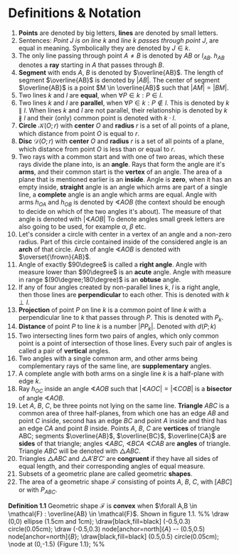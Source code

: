 # Definitions & Notation

1. **Points** are denoted by big letters, **lines** are denoted by small letters.
2. Sentences: *Point $J$ is on line $k$* and *line $k$ passes through point $J$*,
   are equal in meaning. Symbolically they are denoted by $J \in k$.
3. The only line passing through point $A \neq B$ is denoted by $AB$
   or $l_{AB}$. $h_{AB}$ denotes a **ray** starting in $A$ that passes through $B$.
4. **Segment** with ends $A$, $B$ is denoted by $\overline{AB}$. The length of
   segment $\overline{AB}$ is denoted by $|AB|$. The center of segment $\overline{AB}$
   is a point $M \in \overline{AB}$ such that $|AM| = |BM|$.
5. Two lines $k$ and $l$ are **equal**, when $\forall P \in k : P \in l$.
6. Two lines $k$ and $l$ are **parallel**, when $\forall P \in k : P \notin l$. This
   is denoted by $k \parallel l$. When lines $k$ and $l$ are not parallel,
   their relationship is denoted by $k \nparallel l$ and their (only) common point
   is denoted with $k \cdot l$.
7. **Circle** $\mathcal{K}(O; r)$ with **center** $O$ and **radius** $r$ is a set
   of all points of a plane, which distance from point $O$ is equal to $r$.
8. **Disc** $\mathcal{D}(O; r)$ with **center** $O$ and **radius** $r$ is a set
   of all points of a plane, which distance from point $O$ is less than or equal
   to $r$.
9. Two rays with a common start and with one of two areas, which these rays divide
   the plane into, is an **angle**. Rays that form the angle are it's **arms**,
   and their common start is the **vertex** of an angle. The area of a plane
   that is mentioned earlier is an **inside**. Angle is **zero**, when it has
   an empty inside, **straight** angle is an angle which arms are part of a single
   line, a **complete** angle is an angle which arms are equal. Angle with
   arms $h_{OA}$ and $h_{OB}$ is denoted by $\sphericalangle AOB$ (the context should
   be enough to decide on which of the two angles it's about). The measure
   of that angle is denoted with $|\sphericalangle AOB|$ To denote angles
   small greek letters are also going to be used, for example $\alpha$, $\beta$ etc.
10. Let's consider a circle with center in a vertex of an angle and a non-zero radius.
   Part of this circle contained inside of the considered angle is an **arch** of
   that circle. Arch of angle $\sphericalangle AOB$ is denoted with $\overset{\frown}{AB}$.
11. Angle of exactly $90\degree$ is called a **right angle**. Angle with measure
    lower than $90\degree$ is an **acute** angle. Angle with measure in
    range $(90\degree;180\degree)$ is an **obtuse** angle.
12. If any of four angles created by non-parallel lines $k$, $l$ is a right angle,
    then those lines are **perpendicular** to each other. This is denoted
    with $k \perp l$.
13. **Projection** of point $P$ on line $k$ is a common point of line $k$ with a
    perpendicular line to $k$ that passes through $P$. This is denoted with $P_{k}$.
14. **Distance** of point $P$ to line $k$ is a number $|PP_{k}|$. Denoted with $d(P;k)$
15. Two intersecting lines form two pairs of angles, which only common point is
    a point of intersection of those lines. Every such pair of angles is called
    a pair of **vertical** angles.
16. Two angles with a single common arm, and other arms being complementary rays
    of the same line, are **supplementary** angles.
17. A complete angle with both arms on a single line $k$ is a half-plane with
    edge $k$.
18. Ray $h_{OC}$ inside an angle $\sphericalangle AOB$ such
    that $|\sphericalangle AOC| = |\sphericalangle COB|$ is a **bisector** of
    angle $\sphericalangle AOB$.
19. Let $A$, $B$, $C$, be three points not lying on the same line. **Triangle**
    $ABC$ is a common area of three half-planes, from which one has an edge $AB$
    and point $C$ inside, second has an edge $BC$ and point $A$ inside and third
    has an edge $CA$ and point $B$ inside. Points $A$, $B$, $C$ are **vertices**
    of triangle ABC; segments $\overline{AB}$, $\overline{BC}$, $\overline{CA}$
    are **sides** of that triangle; angles $\sphericalangle ABC$,
    $\sphericalangle BCA$ $\sphericalangle CAB$ are **angles** of triangle.
    Triangle $ABC$ will be denoted with $\triangle ABC$.
20. Triangles $\triangle ABC$ and $\triangle A'B'C'$ are **congruent** if they
    have all sides of equal length, and their corresponding angles of equal measure.
21. Subsets of a geometric plane are called geometric **shapes**.
22. The area of a geometric shape $\mathcal{F}$ consisting of points $A$, $B$, $C$,
    with $[ABC]$ or with $P_{ABC}$.

**Definition 1.1** Geometric shape $\mathcal{F}$ is **convex**
when $\forall A,B \in \mathcal{F} : \overline{AB} \in \mathcal{F}$. Shown in
figure 1.1.
%%
\draw (0,0) ellipse (1.5cm and 1cm);
\draw[black,fill=black] (-0.5,0.3) circle(0.05cm);
\draw (-0.5,0.3) node[anchor=north]{$A$}
  -- (0.5,0.5) node[anchor=north]{$B$};
\draw[black,fill=black] (0.5,0.5) circle(0.05cm);
\node at (0,-1.5) {Figure 1.1};
%%
